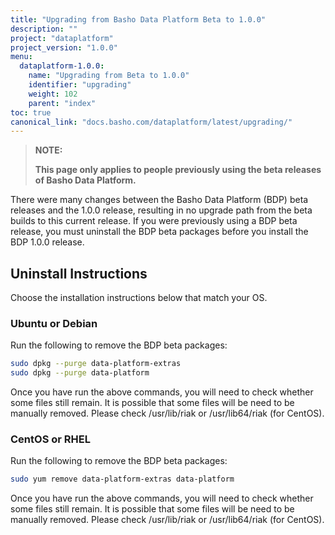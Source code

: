 ```yaml
---
title: "Upgrading from Basho Data Platform Beta to 1.0.0"
description: ""
project: "dataplatform"
project_version: "1.0.0"
menu:
  dataplatform-1.0.0:
    name: "Upgrading from Beta to 1.0.0"
    identifier: "upgrading"
    weight: 102
    parent: "index"
toc: true
canonical_link: "docs.basho.com/dataplatform/latest/upgrading/"
---
```


> **NOTE:**
>
> **This page only applies to people previously using the beta releases of Basho Data Platform.**


There were many changes between the Basho Data Platform (BDP) beta releases and the 1.0.0 release, resulting in no upgrade path from the beta builds to this current release. If you were previously using a BDP beta release, you must uninstall the BDP beta packages before you install the BDP 1.0.0 release.

## Uninstall Instructions

Choose the installation instructions below that match your OS.

### Ubuntu or Debian
Run the following to remove the BDP beta packages:

```bash
sudo dpkg --purge data-platform-extras
sudo dpkg --purge data-platform
```

Once you have run the above commands, you will need to check whether some files still remain. It is possible that some files will be need to be manually removed. Please check /usr/lib/riak or /usr/lib64/riak (for CentOS).

### CentOS or RHEL
Run the following to remove the BDP beta packages:

```bash
sudo yum remove data-platform-extras data-platform
```

Once you have run the above commands, you will need to check whether some files still remain. It is possible that some files will be need to be manually removed. Please check /usr/lib/riak or /usr/lib64/riak (for CentOS).
